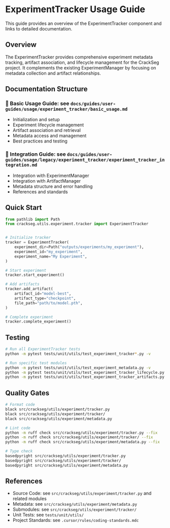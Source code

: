 # ExperimentTracker Usage Guide

This guide provides an overview of the ExperimentTracker component and links to detailed documentation.

## Overview

The ExperimentTracker provides comprehensive experiment metadata tracking, artifact association,
and lifecycle management for the CrackSeg project. It complements the existing ExperimentManager by
focusing on metadata collection and artifact relationships.

## Documentation Structure

### 📖 Basic Usage Guide: see `docs/guides/user-guides/usage/experiment_tracker/basic_usage.md`

- Initialization and setup
- Experiment lifecycle management
- Artifact association and retrieval
- Metadata access and management
- Best practices and testing

### 🔗 Integration Guide: see `docs/guides/user-guides/usage/legacy/experiment_tracker/experiment_tracker_integration.md`

- Integration with ExperimentManager
- Integration with ArtifactManager
- Metadata structure and error handling
- References and standards

## Quick Start

```python
from pathlib import Path
from crackseg.utils.experiment.tracker import ExperimentTracker


# Initialize tracker
tracker = ExperimentTracker(
    experiment_dir=Path("outputs/experiments/my_experiment"),
    experiment_id="my_experiment",
    experiment_name="My Experiment",
)

# Start experiment
tracker.start_experiment()

# Add artifacts
tracker.add_artifact(
    artifact_id="model-best",
    artifact_type="checkpoint",
    file_path="path/to/model.pth",
)

# Complete experiment
tracker.complete_experiment()
```

## Testing

```bash
# Run all ExperimentTracker tests
python -m pytest tests/unit/utils/test_experiment_tracker*.py -v

# Run specific test modules
python -m pytest tests/unit/utils/test_experiment_metadata.py -v
python -m pytest tests/unit/utils/test_experiment_tracker_lifecycle.py -v
python -m pytest tests/unit/utils/test_experiment_tracker_artifacts.py -v
```

## Quality Gates

```bash
# Format code
black src/crackseg/utils/experiment/tracker.py
black src/crackseg/utils/experiment/tracker/
black src/crackseg/utils/experiment/metadata.py

# Lint code
python -m ruff check src/crackseg/utils/experiment/tracker.py --fix
python -m ruff check src/crackseg/utils/experiment/tracker/ --fix
python -m ruff check src/crackseg/utils/experiment/metadata.py --fix

# Type check
basedpyright src/crackseg/utils/experiment/tracker.py
basedpyright src/crackseg/utils/experiment/tracker/
basedpyright src/crackseg/utils/experiment/metadata.py
```

## References

- Source Code: see `src/crackseg/utils/experiment/tracker.py` and related modules
- Metadata: see `src/crackseg/utils/experiment/metadata.py`
- Submodules: see `src/crackseg/utils/experiment/tracker/`
- Unit Tests: see `tests/unit/utils/`
- Project Standards: see `.cursor/rules/coding-standards.mdc`
